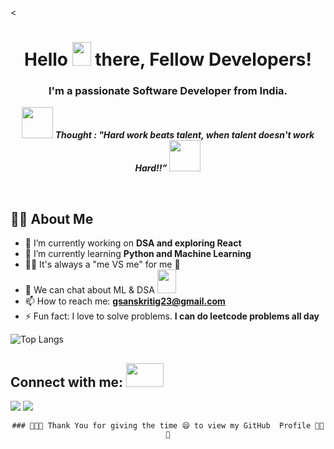 <<h1 align="center">Hello <img src="https://raw.githubusercontent.com/MartinHeinz/MartinHeinz/master/wave.gif" width="30px" height="38"> there, Fellow Developers!</h1>
<h3 align="center">I'm a passionate Software Developer from India.</h3>

<p align="center">
<img src="https://media.giphy.com/media/qjqUcgIyRjsl2/giphy.gif" width="50" /> <b><i align="center">Thought : "Hard work beats talent, when talent doesn't work Hard!!”</i></b> <img src="https://media.giphy.com/media/qjqUcgIyRjsl2/giphy.gif" width="50" />
</p>
  
  
<!-- 
###
**jsm-28415/jsm-28415** is a ✨ _special_ ✨ repository because its `README.md` (this file) appears on your GitHub profile. -->

<div align="center">
  
  <span>‎‎‎‎‎‎‎‎‎‎‎‎‎‎‎‎‎‎‎‎‎</span>
 </div>


## 🙋‍♂️ About Me<br>

- 🔭 I’m currently working on **DSA and exploring React**<br>
- 🌱 I’m currently learning **Python and Machine Learning**<br>
- 👊🤜 It's always a "me VS me" for me 🫣 <br>
- 💬 We can chat about ML & DSA <img src="https://media.giphy.com/media/ObNTw8Uzwy6KQ/giphy.gif" width="30px" height="38"><br>
- 📫 How to reach me: **gsanskritig23@gmail.com**<br>
- ⚡ Fun fact: I love to solve problems. **I can do leetcode problems all day**<br>


![Top Langs](https://github-readme-stats.vercel.app/api/top-langs/?username=Sanskritu&layout=compact)

## Connect with me: <img src='https://raw.githubusercontent.com/ShahriarShafin/ShahriarShafin/main/Assets/handshake.gif' width="60px" height="38">
<p align="left">

<a href = "https://www.linkedin.com/in/sanskriti-44b363229/"><img src="https://img.icons8.com/fluent/48/000000/linkedin.png"/></a>
<a href = "https://leetcode.com/Sansk_Ritu/"> <img src="https://img.icons8.com/external-tal-revivo-color-tal-revivo/1x/external-level-up-your-coding-skills-and-quickly-land-a-job-logo-color-tal-revivo.png"> </a>
</p>

<div align="center">

    ### 👩‍🚀🚀 Thank You for giving the time 😄 to view my GitHub  Profile 👩‍🚀 🚀
</div>

